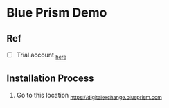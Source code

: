 # Blue Prism Demo 

## Ref


- [ ] Trial account <sub>[here](https://digitalexchange.blueprism.com/site/global/software/index.gsp)</sub>



## Installation Process
1. Go to this location <sub>https://digitalexchange.blueprism.com</sub>